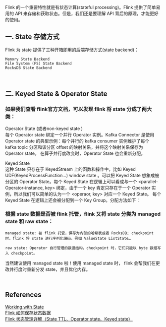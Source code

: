 Flink 的一个重要特性就是有状态计算(stateful processing)。Flink 提供了简单易用的 API 来存储和获取状态。但是，我们还是要理解 API 背后的原理，才能更好的使用。
## 一. State 存储方式
Flink 为 state 提供了三种开箱即用的后端存储方式(state backend)：
```
Memory State Backend
File System (FS) State Backend
RocksDB State Backend
```

&nbsp;
## 二. Keyed State & Operator State
### 如果我们查看 flink官方文档，可以发现 flink 将 state 分成了两大类：    
Operator State (或者non-keyed state )   
每个 Operator state 绑定一个并行 Operator 实例。Kafka Connector 是使用 Operator state 的典型示例：每个并行的 kafka consumer 实例维护了每个 kafka topic 分区和该分区 offset 的映射关系，并将这个映射关系保存为 Operator state。
在算子并行度改变时，Operator State 也会重新分配。

Keyed State  
这种 State 只存在于 KeyedStream 上的函数和操作中，比如 Keyed UDF(KeyedProcessFunction…) window state 。可以把 Keyed State 想象成被分区的 Operator State。每个 Keyed State 在逻辑上可以看成与一个 <parallel-Operator-instance, key> 绑定，由于一个 key 肯定只存在于一个 Operator 实例，所以我们可以简单的认为一个 <operaor, key> 对应一个 Keyed State。
每个 Keyed State 在逻辑上还会被分配到一个 Key Group。分配方法如下：


### 根据 state 数据是否被 flink 托管，flink 又将 state 分类为 managed state 和 raw state：
```
managed state: 被 flink 托管，保存为内部的哈希表或者 RocksDB; checkpoint 时，flink 将 state 进行序列化编码。例如 ValueState ListState…

raw state: Operator 自行管理的数据结构，checkpoint 时，它们只能以 byte 数组写入 checkpoint。
```
当然建议使用 managed state 啦！使用 managed state 时， flink 会帮我们在更改并行度时重新分发 state，并且优化内存。

&nbsp;
## References
[Working with State](https://ci.apache.org/projects/flink/flink-docs-release-1.9/dev/stream/state/state.html)  
[Flink 如何保存状态数据](https://blog.csdn.net/yuchuanchen/article/details/102941569)   
[Flink 状态管理详解（State TTL、Operator state、Keyed state）](https://cloud.tencent.com/developer/article/1792720)
